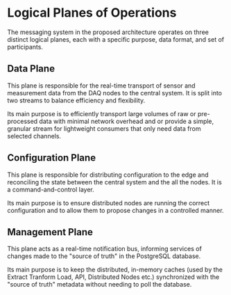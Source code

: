# Logical Planes of Operations

The messaging system in the proposed architecture operates on three distinct logical planes, each with a specific purpose, data format, and set of participants.  

## Data Plane 

This plane is responsible for the real-time transport of sensor and measurement data from the DAQ nodes to the central system. It is split into two streams to balance efficiency and flexibility.

Its main purpose is to efficiently transport large volumes of raw or pre-processed data with minimal network overhead and or provide a simple, granular stream for lightweight consumers that only need data from selected channels.

## Configuration Plane

This plane is responsible for distributing configuration to the edge and reconciling the state between the central system and the all the nodes. It is a command-and-control layer.

Its main purpose is to ensure distributed nodes are running the correct configuration and to allow them to propose changes in a controlled manner.

## Management Plane

This plane acts as a real-time notification bus, informing services of changes made to the "source of truth" in the PostgreSQL database.

Its main purpose is to keep the distributed, in-memory caches (used by the Extract Tranform Load, API, Distributed Nodes etc.) synchronized with the "source of truth" metadata without needing to poll the database.